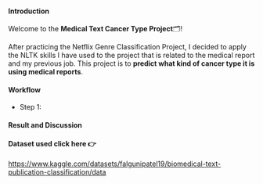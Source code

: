 #### Introduction
Welcome to the **Medical Text Cancer Type Project**🗂️!

After practicing the Netflix Genre Classification Project, I decided to apply the NLTK skills I have used to the project that is related to the medical report and my previous job. This project is to **predict what kind of cancer type it is using medical reports**.


#### Workflow
- Step 1: 



#### Result and Discussion


#### Dataset used click here 👉
https://www.kaggle.com/datasets/falgunipatel19/biomedical-text-publication-classification/data
